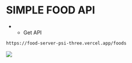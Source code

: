 # SIMPLE FOOD API 

* * Get API
```bash
https://food-server-psi-three.vercel.app/foods

```
<img  src="https://i.ibb.co.com/YBtCKnRg/Macbook-Air-food-react-orpin-vercel-app.png" />